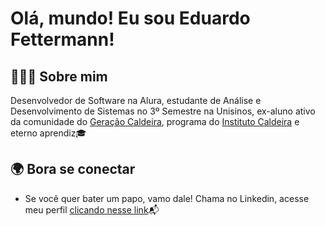 # Olá, mundo! Eu sou Eduardo Fettermann!

## 👨🏽‍💻 **Sobre mim**

Desenvolvedor de Software na Alura, estudante de Análise e Desenvolvimento de Sistemas no 3º Semestre na Unisinos, ex-aluno ativo da comunidade do [Geração Caldeira](https://www.geracaocaldeira.org/), programa do [Instituto Caldeira](https://institutocaldeira.org.br/) e eterno aprendiz🎓

## 🌍 **Bora se conectar**
- Se você quer bater um papo, vamo dale! Chama no Linkedin, acesse meu perfil [clicando nesse link](https://www.linkedin.com/in/eduardo-fettermann)📬

